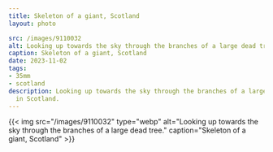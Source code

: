 ```yaml
---
title: Skeleton of a giant, Scotland
layout: photo

src: /images/9110032
alt: Looking up towards the sky through the branches of a large dead tree.
caption: Skeleton of a giant, Scotland
date: 2023-11-02
tags:
- 35mm
- scotland
description: Looking up towards the sky through the branches of a large dead tree
  in Scotland.
---
```


{{< img src="/images/9110032" type="webp" alt="Looking up towards the sky through the branches of a large dead tree." caption="Skeleton of a giant, Scotland" >}}
